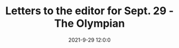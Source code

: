 ---
"title": "Letters to the editor for Sept. 29 - The Olympian"
"date": "2021-9-29 12:0:0"
"feed_name": "GOOGLENEWSINDUSTRIAL"
"feed_website": "https://news.google.com/search?q=industrial%2Bincident&hl=en-US&gl=US&ceid=US:en"
"feed_rss": "https://news.google.com/rss/search?q=industrial%2Bincident&hl=en-US&gl=US&ceid=US:en"
"link": "https://www.theolympian.com/opinion/letters-to-the-editor/article254573922.html"
"source": "{'href': 'https://www.theolympian.com', 'title': 'The Olympian'}"
"file": "_posts/2021-1-1-009a79525cef69c117f1b2ef4ce51972368a87fe.md"
"accident": "0"
"drilling": "0"
"dead": "0"
"injured": "0"
"arrested": "0"
"where": "unknown site"
"causes": "unknown"
"place": "unknown place"
---